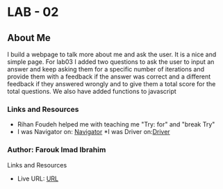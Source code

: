 # LAB - 02

## About Me

I build a webpage to talk more about me and ask the user. It is a nice and simple page. For lab03 I added two questions to ask the user to input an answer and keep asking them for a specific number of iterations and provide them with a feedback if the answer was correct and a different feedback if they answered wrongly and to give them a total score for the total questions. We also have added functions to javascript

### Links and Resources

* Rihan Foudeh helped me with teaching me "Try: for" and "break Try"
* I was Navigator on: [Navigator](https://github.com/Ahmad-Khaled-Zaid/AboutMe/pull/1)
*I was Driver on:[Driver](https://github.com/FaroukIbrahim-FII/About-Me/pull/1)

### Author: Farouk Imad Ibrahim

Links and Resources

* Live URL: [URL](https://faroukibrahim-fii.github.io/About-Me/)

